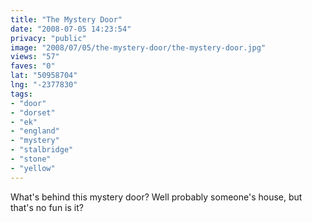 ```yaml
---
title: "The Mystery Door"
date: "2008-07-05 14:23:54"
privacy: "public"
image: "2008/07/05/the-mystery-door/the-mystery-door.jpg"
views: "57"
faves: "0"
lat: "50958704"
lng: "-2377830"
tags:
- "door"
- "dorset"
- "ek"
- "england"
- "mystery"
- "stalbridge"
- "stone"
- "yellow"
---
```

What's behind this mystery door? Well probably someone's house, but that's no fun is it?<a href="/photos/2008/07/05/the-mystery-door"></a>
